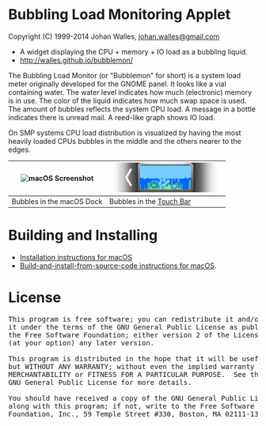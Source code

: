 # Bubbling Load Monitoring Applet
Copyright (C) 1999-2014 Johan Walles, johan.walles@gmail.com

- A widget displaying the CPU + memory + IO load as a bubbling liquid.
- http://walles.github.io/bubblemon/

The Bubbling Load Monitor (or "Bubblemon" for short) is a system load
meter originally developed for the GNOME panel. It looks like a vial
containing water. The water level indicates how much (electronic)
memory is in use. The color of the liquid indicates how much swap
space is used. The amount of bubbles reflects the system CPU load. A
message in a bottle indicates there is unread mail. A reed-like graph
shows IO load.

On SMP systems CPU load distribution is visualized by having the most
heavily loaded CPUs bubbles in the middle and the others nearer to the
edges.

![macOS Screenshot](https://raw.githubusercontent.com/walles/bubblemon/master/pixmaps/screenshot-osx.png) | ![Touch Bar Screenshot](https://raw.githubusercontent.com/walles/bubblemon/gh-pages/images/touchbar-screenshot.png)
------------------------- | ------------------------
Bubbles in the macOS Dock | Bubbles in the [Touch Bar](https://developer.apple.com/macos/touch-bar/)

# Building and Installing
* [Installation instructions for macOS](https://walles.github.io/bubblemon/)
* [Build-and-install-from-source-code instructions for macOS](https://github.com/walles/bubblemon/blob/master/osx/README.md).

# License
<pre>
This program is free software; you can redistribute it and/or modify
it under the terms of the GNU General Public License as published by
the Free Software Foundation; either version 2 of the License, or
(at your option) any later version.

This program is distributed in the hope that it will be useful,
but WITHOUT ANY WARRANTY; without even the implied warranty of
MERCHANTABILITY or FITNESS FOR A PARTICULAR PURPOSE.  See the
GNU General Public License for more details.

You should have received a copy of the GNU General Public License
along with this program; if not, write to the Free Software
Foundation, Inc., 59 Temple Street #330, Boston, MA 02111-1307, USA.
</pre>
